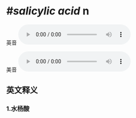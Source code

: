 # ***\#salicylic acid*** n
英音
<audio src="./media/salicylic acid1_AAC.aac" controls="controls"></audio>

美音
<audio src="./media/salicylic acid2_AAC.aac" controls="controls"></audio>



  

英文释义
---
### 1.**水杨酸**  


